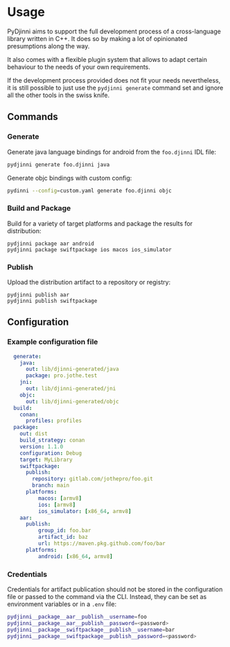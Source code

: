 # Usage

PyDjinni aims to support the full development process of a cross-language
library written in C++. It does so by making a lot of opinionated presumptions along the way.

It also comes with a flexible plugin system that allows to adapt certain behaviour to the needs of your own requirements.

If the development process provided does not fit your needs nevertheless, it is still possible to
just use the `pydjinni generate` command set and ignore all the other tools in the swiss knife.

## Commands

### Generate

Generate java language bindings for android from the `foo.djinni` IDL file:

```bash
pydjinni generate foo.djinni java
```

Generate objc bindings with custom config:

```bash
pydinni --config=custom.yaml generate foo.djinni objc
```

### Build and Package

Build for a variety of target platforms and package the results for distribution:

```
pydjinni package aar android
pydjinni package swiftpackage ios macos ios_simulator
```

### Publish

Upload the distribution artifact to a repository or registry:

```shell
pydjinni publish aar
pydjinni publish swiftpackage
```

## Configuration

### Example configuration file

```yaml
  generate:
    java:
      out: lib/djinni-generated/java
      package: pro.jothe.test
    jni:
      out: lib/djinni-generated/jni
    objc:
      out: lib/djinni-generated/objc
  build:
    conan:
      profiles: profiles
  package:
    out: dist
    build_strategy: conan
    version: 1.1.0
    configuration: Debug
    target: MyLibrary
    swiftpackage:
      publish:
        repository: gitlab.com/jothepro/foo.git
        branch: main
      platforms:
          macos: [armv8]
          ios: [armv8]
          ios_simulator: [x86_64, armv8]
    aar:
      publish:
          group_id: foo.bar
          artifact_id: baz
          url: https://maven.pkg.github.com/foo/bar
      platforms:
          android: [x86_64, armv8]
```

### Credentials

Credentials for artifact publication should not be stored in the configuration file or passed to the command via the CLI.
Instead, they can be set as environment variables or in a `.env` file:

```sh
pydjinni__package__aar__publish__username=foo
pydjinni__package__aar__publish__password=<password>
pydjinni__package__swiftpackage__publish__username=bar
pydjinni__package__swiftpackage__publish__password=<password>
```
